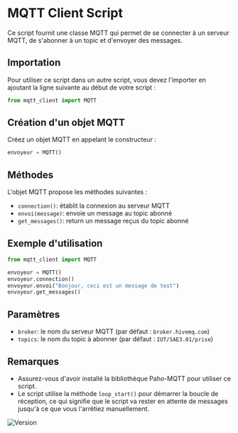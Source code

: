 # MQTT Client Script

Ce script fournit une classe MQTT qui permet de se connecter à un serveur MQTT, de s'abonner à un topic et d'envoyer des messages.

## Importation

Pour utiliser ce script dans un autre script, vous devez l'importer en ajoutant la ligne suivante au début de votre script :

```python
from mqtt_client import MQTT
```

## Création d'un objet MQTT

Créez un objet MQTT en appelant le constructeur :

```python
envoyeur = MQTT()
```

## Méthodes

L'objet MQTT propose les méthodes suivantes :

* `connection()`: établit la connexion au serveur MQTT
* `envoi(message)`: envoie un message au topic abonné
* `get_messages()`: return un message reçus du topic abonné

## Exemple d'utilisation

```python
from mqtt_client import MQTT

envoyeur = MQTT()
envoyeur.connection()
envoyeur.envoi("Bonjour, ceci est un message de test")
envoyeur.get_messages()
```

## Paramètres

* `broker`: le nom du serveur MQTT (par défaut : `broker.hivemq.com`)
* `topics`: le nom du topic à abonner (par défaut : `IUT/SAE3.01/prise`)

## Remarques

* Assurez-vous d'avoir installé la bibliothèque Paho-MQTT pour utiliser ce script. 
* Le script utilise la méthode `loop_start()` pour démarrer la boucle de réception, ce qui signifie que le script va rester en attente de messages jusqu'à ce que vous l'arrêtiez manuellement.

![Version](https://img.shields.io/badge/Version-1.0.0-blue.svg)


